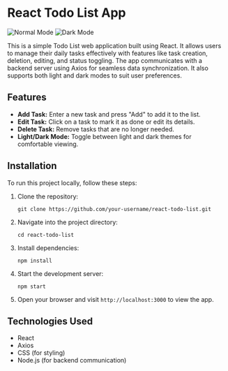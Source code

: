 # React Todo List App

![Normal Mode](https://github.com/kapilbishnoi70/ToDo-List/assets/87631078/3f700018-352a-4804-8288-e3b2570cca20)
![Dark Mode](https://github.com/kapilbishnoi70/ToDo-List/assets/87631078/c073ecc2-febc-4e2f-a029-7504c225a3a2)




This is a simple Todo List web application built using React. It allows users to manage their daily tasks effectively with features like task creation, deletion, editing, and status toggling. The app communicates with a backend server using Axios for seamless data synchronization. It also supports both light and dark modes to suit user preferences.

## Features

- **Add Task:** Enter a new task and press "Add" to add it to the list.
- **Edit Task:** Click on a task to mark it as done or edit its details.
- **Delete Task:** Remove tasks that are no longer needed.
- **Light/Dark Mode:** Toggle between light and dark themes for comfortable viewing.

## Installation

To run this project locally, follow these steps:

1. Clone the repository:

   ```
   git clone https://github.com/your-username/react-todo-list.git
   ```

2. Navigate into the project directory:

   ```
   cd react-todo-list
   ```

3. Install dependencies:

   ```
   npm install
   ```

4. Start the development server:

   ```
   npm start
   ```

5. Open your browser and visit `http://localhost:3000` to view the app.

## Technologies Used

- React
- Axios
- CSS (for styling)
- Node.js (for backend communication)
